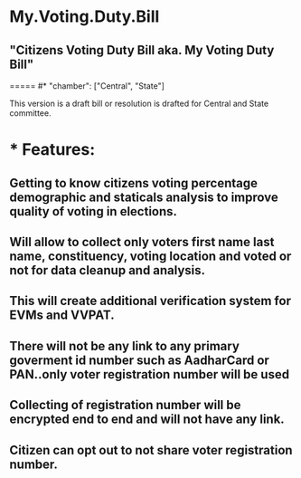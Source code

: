 # My.Voting.Duty.Bill

## "Citizens Voting Duty Bill aka. My Voting Duty Bill"
=====
#* "chamber": ["Central", "State"]

This version is a draft bill or resolution is drafted for Central and State committee. 

# * Features:
  ## Getting to know citizens voting percentage demographic and staticals analysis to improve quality of voting in elections.
  
  ## Will allow to collect only voters first name last name, constituency, voting location and voted or not for data cleanup and analysis.
  
  ## This will create additional verification system for EVMs and VVPAT.
  
  ## There will not be any link to any primary goverment id number such as AadharCard or PAN..only voter registration number will be used
  
  ## Collecting of registration number will be encrypted end to end and will not have any link.
  
  ## Citizen can opt out to not share voter registration number.
    

